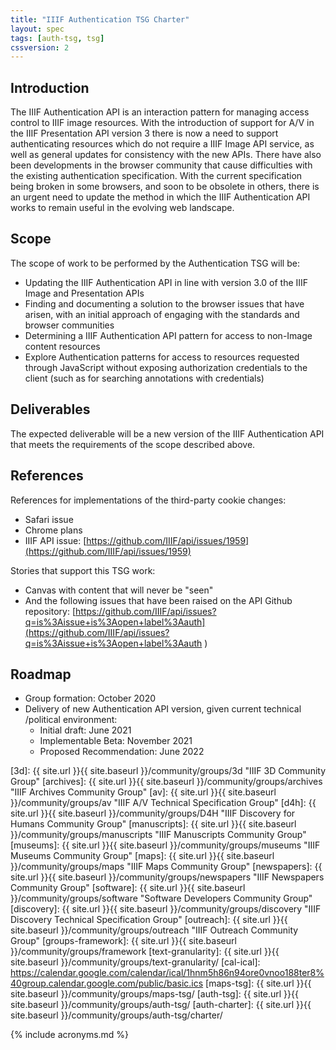 ```yaml
---
title: "IIIF Authentication TSG Charter"
layout: spec
tags: [auth-tsg, tsg]
cssversion: 2
---
```

## Introduction
The IIIF Authentication API is an interaction pattern for managing access control to IIIF image resources. With the introduction of support for A/V in the IIIF Presentation API version 3 there is now a need to support authenticating resources which do not require a IIIF Image API service, as well as general updates for consistency with the new APIs. There have also been developments in the browser community that cause difficulties with the existing authentication specification. With the current specification being broken in some browsers, and soon to be obsolete in others, there is an urgent need to update the method in which the IIIF Authentication API works to remain useful in the evolving web landscape.

## Scope
The scope of work to be performed by the Authentication TSG will be:   
* Updating the IIIF Authentication API in line with version 3.0 of the IIIF Image and Presentation APIs
* Finding and documenting a solution to the browser issues that have arisen, with an initial approach of engaging with the standards and browser communities
* Determining a IIIF Authentication API pattern for access to non-Image content resources
* Explore Authentication patterns for access to resources requested through JavaScript without exposing authorization credentials to the client (such as for searching annotations with credentials)   

## Deliverables
The expected deliverable will be a new version of the IIIF Authentication API that meets the requirements of the scope described above.   

## References
References for implementations of the third-party cookie changes:
* Safari issue
* Chrome plans
* IIIF API issue: [https://github.com/IIIF/api/issues/1959](https://github.com/IIIF/api/issues/1959)   

Stories that support this TSG work:
* Canvas with content that will never be "seen"
* And the following issues that have been raised on the API Github repository:
[https://github.com/IIIF/api/issues?q=is%3Aissue+is%3Aopen+label%3Aauth](https://github.com/IIIF/api/issues?q=is%3Aissue+is%3Aopen+label%3Aauth   )

## Roadmap
* Group formation: October 2020
* Delivery of new Authentication API version, given current technical /political environment:
    * Initial draft: June 2021
    * Implementable Beta: November 2021
    * Proposed Recommendation: June 2022    
 

[3d]: {{ site.url }}{{ site.baseurl }}/community/groups/3d "IIIF 3D Community Group"
[archives]: {{ site.url }}{{ site.baseurl }}/community/groups/archives "IIIF Archives Community Group"
[av]: {{ site.url }}{{ site.baseurl }}/community/groups/av "IIIF A/V Technical Specification Group"
[d4h]: {{ site.url }}{{ site.baseurl }}/community/groups/D4H "IIIF Discovery for Humans Community Group"
[manuscripts]: {{ site.url }}{{ site.baseurl }}/community/groups/manuscripts "IIIF Manuscripts Community Group"
[museums]: {{ site.url }}{{ site.baseurl }}/community/groups/museums "IIIF Museums Community Group"
[maps]: {{ site.url }}{{ site.baseurl }}/community/groups/maps "IIIF Maps Community Group"
[newspapers]: {{ site.url }}{{ site.baseurl }}/community/groups/newspapers "IIIF Newspapers Community Group"
[software]: {{ site.url }}{{ site.baseurl }}/community/groups/software "Software Developers Community Group"
[discovery]: {{ site.url }}{{ site.baseurl }}/community/groups/discovery "IIIF Discovery Technical Specification Group"
[outreach]: {{ site.url }}{{ site.baseurl }}/community/groups/outreach "IIIF Outreach Community Group"
[groups-framework]: {{ site.url }}{{ site.baseurl }}/community/groups/framework
[text-granularity]: {{ site.url }}{{ site.baseurl }}/community/groups/text-granularity/
[cal-ical]: https://calendar.google.com/calendar/ical/1hnm5h86n94ore0vnoo188ter8%40group.calendar.google.com/public/basic.ics
[maps-tsg]: {{ site.url }}{{ site.baseurl }}/community/groups/maps-tsg/
[auth-tsg]: {{ site.url }}{{ site.baseurl }}/community/groups/auth-tsg/
[auth-charter]: {{ site.url }}{{ site.baseurl }}/community/groups/auth-tsg/charter/

{% include acronyms.md %}
